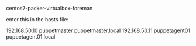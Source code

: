 centos7-packer-virtualbox-foreman


enter this in the hosts file:

192.168.50.10   puppetmaster puppetmaster.local
192.168.50.11   puppetagent01 puppetagent01.local